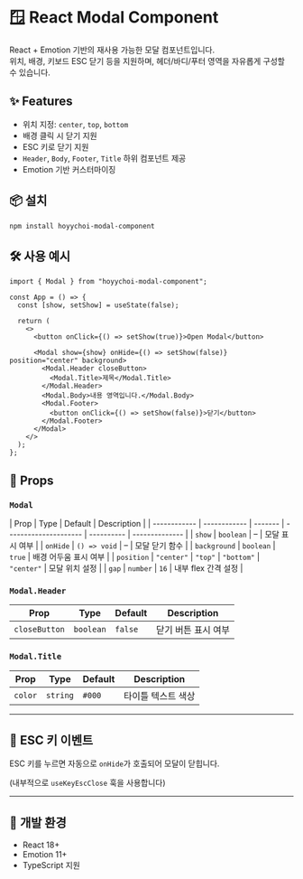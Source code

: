 # 🪟 React Modal Component

React + Emotion 기반의 재사용 가능한 모달 컴포넌트입니다.  
위치, 배경, 키보드 ESC 닫기 등을 지원하며, 헤더/바디/푸터 영역을 자유롭게 구성할 수 있습니다.

## ✨ Features

- 위치 지정: `center`, `top`, `bottom`
- 배경 클릭 시 닫기 지원
- ESC 키로 닫기 지원
- `Header`, `Body`, `Footer`, `Title` 하위 컴포넌트 제공
- Emotion 기반 커스터마이징

## 📦 설치

```bash
npm install hoyychoi-modal-component
```

## 🛠 사용 예시

```tsx
import { Modal } from "hoyychoi-modal-component";

const App = () => {
  const [show, setShow] = useState(false);

  return (
    <>
      <button onClick={() => setShow(true)}>Open Modal</button>

      <Modal show={show} onHide={() => setShow(false)} position="center" background>
        <Modal.Header closeButton>
          <Modal.Title>제목</Modal.Title>
        </Modal.Header>
        <Modal.Body>내용 영역입니다.</Modal.Body>
        <Modal.Footer>
          <button onClick={() => setShow(false)}>닫기</button>
        </Modal.Footer>
      </Modal>
    </>
  );
};
```

## 🧩 Props

### `Modal`

| Prop         | Type         | Default | Description           |
| ------------ | ------------ | ------- | --------------------- | ---------- | -------------- |
| `show`       | `boolean`    | –       | 모달 표시 여부        |
| `onHide`     | `() => void` | –       | 모달 닫기 함수        |
| `background` | `boolean`    | `true`  | 배경 어두움 표시 여부 |
| `position`   | `"center"`   | `"top"` | `"bottom"`            | `"center"` | 모달 위치 설정 |
| `gap`        | `number`     | `16`    | 내부 flex 간격 설정   |

### `Modal.Header`

| Prop          | Type      | Default | Description         |
| ------------- | --------- | ------- | ------------------- |
| `closeButton` | `boolean` | `false` | 닫기 버튼 표시 여부 |

### `Modal.Title`

| Prop    | Type     | Default | Description        |
| ------- | -------- | ------- | ------------------ |
| `color` | `string` | `#000`  | 타이틀 텍스트 색상 |

---

## 🔐 ESC 키 이벤트

ESC 키를 누르면 자동으로 `onHide`가 호출되어 모달이 닫힙니다.

(내부적으로 `useKeyEscClose` 훅을 사용합니다)

---

## 🧪 개발 환경

- React 18+
- Emotion 11+
- TypeScript 지원
